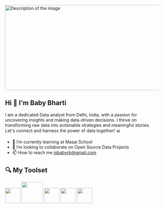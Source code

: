 <img src="https://github.com/BabyBharti/BabyBharti/assets/171811163/a1333add-436f-4e4f-a551-2cfe323d6d29" alt="Description of the image" width="900" height="280"/>




## Hi 👋 I'm Baby Bharti

I am a dedicated Data analyst from Delhi, India, with a passion for uncovering insights and making data-driven decisions. I thrive on transforming raw data into actionable strategies and meaningful stories. Let's connect and harness the power of data together! 📊

- 🌱 I’m currently learning at Masai School
- 👯 I’m looking to collaborate on Open Source Data Projects
- 📫 How to reach me jsbabyrb@gmail.com
 
## **🔍 My Toolset**
<img src="https://github.com/BabyBharti/BabyBharti/assets/171811163/f58ceb03-6706-44b5-9857-446b730be068" width="50">
<img src ="https://github.com/BabyBharti/BabyBharti/assets/171811163/674e38b5-6d69-42ce-8ec1-fe91c0837df6" width="70">
<img src ="https://github.com/BabyBharti/BabyBharti/assets/171811163/591b362a-8518-4115-82a2-6e07bd2e2096" width="50">
<img src ="https://github.com/BabyBharti/BabyBharti/assets/171811163/f68d0b0f-5bc3-4eab-9988-48536246af20" width="50">
<img src ="https://github.com/BabyBharti/BabyBharti/assets/171811163/8c2ffe1c-f657-49ed-a950-63c449533c90" width="50">
